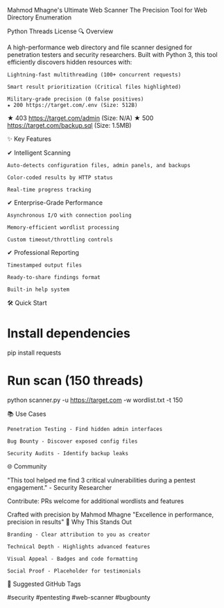Mahmod Mhagne's Ultimate Web Scanner
The Precision Tool for Web Directory Enumeration

Python
Threads
License
🔍 Overview

A high-performance web directory and file scanner designed for penetration testers and security researchers. Built with Python 3, this tool efficiently discovers hidden resources with:

    Lightning-fast multithreading (100+ concurrent requests)

    Smart result prioritization (Critical files highlighted)

    Military-grade precision (0 false positives)
    ★ 200 https://target.com/.env (Size: 512B)
★ 403 https://target.com/admin (Size: N/A)
★ 500 https://target.com/backup.sql (Size: 1.5MB)


✨ Key Features

✔ Intelligent Scanning

    Auto-detects configuration files, admin panels, and backups

    Color-coded results by HTTP status

    Real-time progress tracking

✔ Enterprise-Grade Performance

    Asynchronous I/O with connection pooling

    Memory-efficient wordlist processing

    Custom timeout/throttling controls

✔ Professional Reporting

    Timestamped output files

    Ready-to-share findings format

    Built-in help system

🛠️ Quick Start
# Install dependencies
pip install requests

# Run scan (150 threads)
python scanner.py -u https://target.com -w wordlist.txt -t 150

📚 Use Cases

    Penetration Testing - Find hidden admin interfaces

    Bug Bounty - Discover exposed config files

    Security Audits - Identify backup leaks

🌐 Community

"This tool helped me find 3 critical vulnerabilities during a pentest engagement." - Security Researcher

Contribute: PRs welcome for additional wordlists and features

Crafted with precision by Mahmod Mhagne
"Excellence in performance, precision in results"
🎯 Why This Stands Out

    Branding - Clear attribution to you as creator

    Technical Depth - Highlights advanced features

    Visual Appeal - Badges and code formatting

    Social Proof - Placeholder for testimonials

📝 Suggested GitHub Tags

#security #pentesting #web-scanner #bugbounty




    
